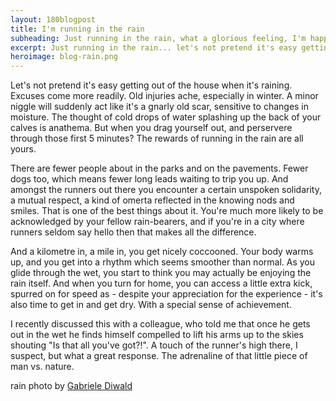 ```yaml
---
layout: 180blogpost
title: I'm running in the rain
subheading: Just running in the rain, what a glorious feeling, I'm happy again
excerpt: Just running in the rain... let's not pretend it's easy getting out of the house when it's raining. But if you do, the rewards are all yours
heroimage: blog-rain.png
---
```



<p>Let's not pretend it's easy getting out of the house when it's raining. Excuses come more readily. Old injuries ache, especially in winter. A minor niggle will suddenly act like it's a gnarly old scar, sensitive to changes in moisture. The thought of cold drops of water splashing up the back of your calves is anathema. But when you drag yourself out, and perservere through those first 5 minutes? The rewards of running in the rain are all yours.</p>

<p>There are fewer people about in the parks and on the pavements. Fewer dogs too, which means fewer long leads waiting to trip you up. And amongst the runners out there you encounter a certain unspoken solidarity, a mutual respect, a kind of omerta reflected in the knowing nods and smiles. That is one of the best things about it. You're much more likely to be acknowledged by your fellow rain-bearers, and if you're in a city where runners seldom say hello then that makes all the difference.</p>

<p>And a kilometre in, a mile in, you get nicely coccooned. Your body warms up, and you get into a rhythm which seems smoother than normal. As you glide through the wet, you start to think you may actually be enjoying the rain itself. And when you turn for home, you can access a little extra kick, spurred on for speed as - despite your appreciation for the experience - it's also time to get in and get dry. With a special sense of achievement.</p>

<p>I recently discussed this with a colleague, who told me that once he gets out in the wet he finds himself compelled to lift his arms up to the skies shouting "Is that all you've got?!". A touch of the runner's high there, I suspect, but what a great response. The adrenaline of that little piece of man vs. nature.</p>



<p class="photocredit text-muted"><i class="fa fa-creative-commons fa-fw"></i> rain photo by <a href="https://www.flickr.com/photos/52214493@N03/">Gabriele Diwald</a></p>













